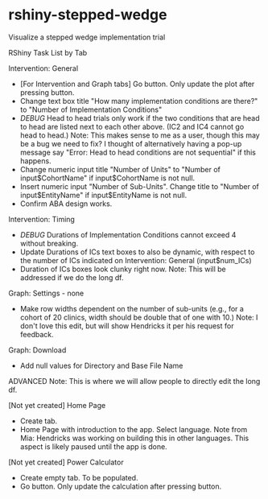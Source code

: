 # rshiny-stepped-wedge
Visualize a stepped wedge implementation trial

RShiny Task List by Tab

Intervention: General
- [For Intervention and Graph tabs] Go button. Only update the plot after pressing button.
- Change text box title "How many implementation conditions are there?" to "Number of Implementation Conditions"
- *DEBUG* Head to head trials only work if the two conditions that are head to head are listed next to each other above. (IC2 and IC4 cannot go head to head.)
	Note: This makes sense to me as a user, though this may be a bug we need to fix? I thought of alternatively having a pop-up message say "Error: Head to head conditions are not sequential" if this happens.
- Change numeric input title "Number of Units" to "Number of input$CohortName" if input$CohortName is not null.
- Insert numeric input "Number of Sub-Units". Change title to "Number of input$EntityName" if input$EntityName is not null.
- Confirm ABA design works.

Intervention: Timing
- *DEBUG* Durations of Implementation Conditions cannot exceed 4 without breaking.
- Update Durations of ICs text boxes to also be dynamic, with respect to the number of ICs indicated on Intervention: General (input$num_ICs)
- Duration of ICs boxes look clunky right now. 
	Note: This will be addressed if we do the long df.

Graph: Settings - none
- Make row widths dependent on the number of sub-units (e.g., for a cohort of 20 clinics, width should be double that of one with 10.)
	Note: I don't love this edit, but will show Hendricks it per his request for feedback.

Graph: Download
- Add null values for Directory and Base File Name

ADVANCED
Note: This is where we will allow people to directly edit the long df.

[Not yet created] Home Page
- Create tab.
- Home Page with introduction to the app. Select language.
	Note from Mia: Hendricks was working on building this in other languages. This aspect is likely paused until the app is done.

[Not yet created] Power Calculator
- Create empty tab. To be populated.
- Go button. Only update the calculation after pressing button.
